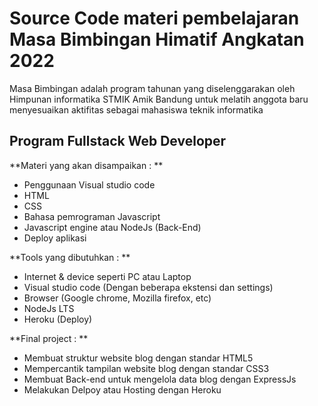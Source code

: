 # Source Code materi pembelajaran Masa Bimbingan Himatif Angkatan 2022
<p>Masa Bimbingan adalah program tahunan yang diselenggarakan oleh Himpunan informatika STMIK Amik Bandung untuk melatih anggota baru menyesuaikan aktifitas sebagai mahasiswa teknik informatika</p>

## Program Fullstack Web Developer
**Materi yang akan disampaikan : **
* Penggunaan Visual studio code
* HTML
* CSS
* Bahasa pemrograman Javascript
* Javascript engine atau NodeJs (Back-End)
* Deploy aplikasi

**Tools yang dibutuhkan : **
* Internet & device seperti PC atau Laptop
* Visual studio code (Dengan beberapa ekstensi dan settings)
* Browser (Google chrome, Mozilla firefox, etc)
* NodeJs LTS
* Heroku (Deploy)

**Final project : **
* Membuat struktur website blog dengan standar HTML5
* Mempercantik tampilan website blog dengan standar CSS3
* Membuat Back-end untuk mengelola data blog dengan ExpressJs
* Melakukan Delpoy atau Hosting dengan Heroku
